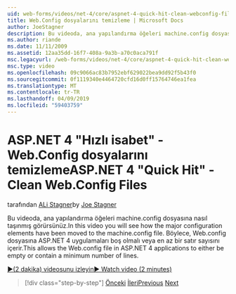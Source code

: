 ```yaml
---
uid: web-forms/videos/net-4/core/aspnet-4-quick-hit-clean-webconfig-files
title: Web.Config dosyalarını temizleme | Microsoft Docs
author: JoeStagner
description: Bu videoda, ana yapılandırma öğeleri machine.config dosyasına nasıl taşınmış görürsünüz. Bu, Web.config dosyasına ASP.NET 4 uygulanacağı sağlar...
ms.author: riande
ms.date: 11/11/2009
ms.assetid: 12aa35dd-16f7-408a-9a3b-a70c0aca791f
msc.legacyurl: /web-forms/videos/net-4/core/aspnet-4-quick-hit-clean-webconfig-files
msc.type: video
ms.openlocfilehash: 09c9066ac83b7952ebf629022bea9dd92f5b43f0
ms.sourcegitcommit: 0f1119340e4464720cfd16d0ff15764746ea1fea
ms.translationtype: MT
ms.contentlocale: tr-TR
ms.lasthandoff: 04/09/2019
ms.locfileid: "59403759"
---
```

# <a name="aspnet-4-quick-hit---clean-webconfig-files"></a><span data-ttu-id="b86eb-104">ASP.NET 4 "Hızlı isabet" - Web.Config dosyalarını temizleme</span><span class="sxs-lookup"><span data-stu-id="b86eb-104">ASP.NET 4 "Quick Hit" - Clean Web.Config Files</span></span>

<span data-ttu-id="b86eb-105">tarafından [ALi Stagner](https://github.com/JoeStagner)</span><span class="sxs-lookup"><span data-stu-id="b86eb-105">by [Joe Stagner](https://github.com/JoeStagner)</span></span>

<span data-ttu-id="b86eb-106">Bu videoda, ana yapılandırma öğeleri machine.config dosyasına nasıl taşınmış görürsünüz.</span><span class="sxs-lookup"><span data-stu-id="b86eb-106">In this video you will see how the major configuration elements have been moved to the machine.config file.</span></span> <span data-ttu-id="b86eb-107">Böylece, Web.config dosyasına ASP.NET 4 uygulamaları boş olmalı veya en az bir satır sayısını içerir.</span><span class="sxs-lookup"><span data-stu-id="b86eb-107">This allows the Web.config file in ASP.NET 4 applications to either be empty or contain a minimum number of lines.</span></span>

[<span data-ttu-id="b86eb-108">&#9654;(2 dakika) videosunu izleyin</span><span class="sxs-lookup"><span data-stu-id="b86eb-108">&#9654; Watch video (2 minutes)</span></span>](https://channel9.msdn.com/Blogs/ASP-NET-Site-Videos/aspnet-4-quick-hit-clean-webconfig-files)

> [!div class="step-by-step"]
> <span data-ttu-id="b86eb-109">[Önceki](aspnet-4-quick-hit-auto-start.md)
> [İleri](aspnet-4-quick-hit-predictable-client-ids.md)</span><span class="sxs-lookup"><span data-stu-id="b86eb-109">[Previous](aspnet-4-quick-hit-auto-start.md)
[Next](aspnet-4-quick-hit-predictable-client-ids.md)</span></span>
